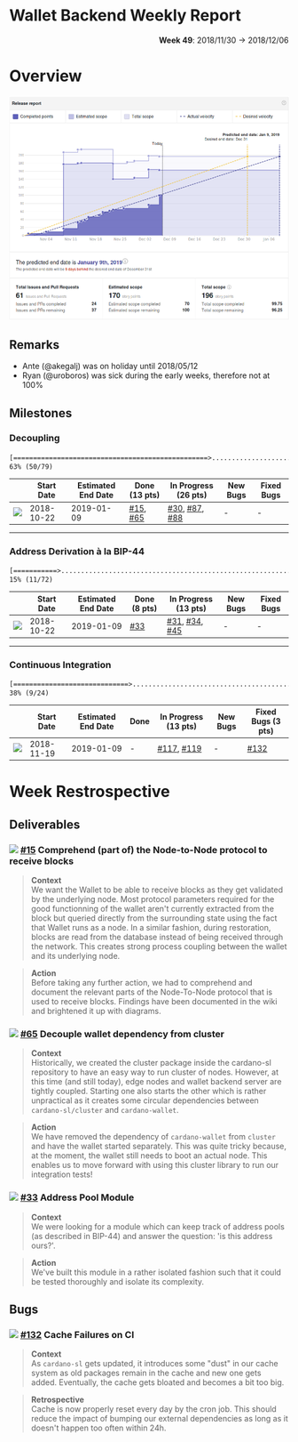 # Wallet Backend Weekly Report 

<p align="right">
  <strong>Week 49</strong>: 2018/11/30 → 2018/12/06
</p>

# Overview

![](overview.png)

## Remarks

- Ante (@akegalj) was on holiday until 2018/05/12
- Ryan (@uroboros) was sick during the early weeks, therefore not at 100%


## Milestones

###  Decoupling

```
[=================================================>.............................] 63% (50/79)
```

|                 | Start Date | Estimated End Date | Done (13 pts) | In Progress (26 pts) | New Bugs | Fixed Bugs |
| -----           | -----      | -----              | -----         | -----                | -----    | -----      |
| ![][Decoupling] | 2018-10-22 | 2019-01-09         | [#15](https://github.com/input-output-hk/cardano-wallet/issues/15), [#65](https://github.com/input-output-hk/cardano-wallet/issues/65)      | [#30](https://github.com/input-output-hk/cardano-wallet/issues/30), [#87](https://github.com/input-output-hk/cardano-wallet/issues/87), [#88](https://github.com/input-output-hk/cardano-wallet/issues/88)        | -        | -          |

---

###  Address Derivation à la BIP-44

```
[===========>...................................................................] 15% (11/72)
```

|             | Start Date | Estimated End Date | Done (8 pts) | In Progress (13 pts) | New Bugs | Fixed Bugs |
| -----       | -----      | -----              | -----        | -----                | -----    | -----      |
| ![][BIP-44] | 2018-10-22 | 2019-01-09         | [#33](https://github.com/input-output-hk/cardano-wallet/issues/33)          | [#31](https://github.com/input-output-hk/cardano-wallet/issues/31), [#34](https://github.com/input-output-hk/cardano-wallet/issues/34), [#45](https://github.com/input-output-hk/cardano-wallet/issues/45)        | -        | -          |

---

### Continuous Integration

```
[=============================>.................................................] 38% (9/24)
```

|         | Start Date | Estimated End Date | Done  | In Progress (13 pts) | New Bugs | Fixed Bugs (3 pts) |
| -----   | -----      | -----              | ----- | -----                | -----    | -----              |
| ![][CI] | 2018-11-19 | 2019-01-09         | -     | [#117](https://github.com/input-output-hk/cardano-wallet/issues/117), [#119](https://github.com/input-output-hk/cardano-wallet/issues/119)           | -        | [#132](https://github.com/input-output-hk/cardano-wallet/issues/132)               |


# Week Restrospective

## Deliverables

### ![][Decoupling] [#15](https://github.com/input-output-hk/cardano-wallet/issues/15) Comprehend (part of) the Node-to-Node protocol to receive blocks

> **Context**  
> We want the Wallet to be able to receive blocks as they get validated by the
> underlying node. Most protocol parameters required for the good functionning
> of the wallet aren't currently extracted from the block but queried directly
> from the surrounding state using the fact that Wallet runs as a node. In a
> similar fashion, during restoration, blocks are read from the database
> instead of being received through the network. This creates strong process
> coupling between the wallet and its underlying node.

> **Action**  
> Before taking any further action, we had to comprehend and document the
> relevant parts of the Node-To-Node protocol that is used to receive blocks.
> Findings have been documented in the wiki and brightened it up with diagrams.


### ![][Decoupling] [#65](https://github.com/input-output-hk/cardano-wallet/issues/65) Decouple wallet dependency from cluster 

> **Context**  
> Historically, we created the cluster package inside the cardano-sl repository
> to have an easy way to run cluster of nodes. However, at this time (and still
> today), edge nodes and wallet backend server are tightly coupled. Starting one
> also starts the other which is rather unpractical as it creates some circular
> dependencies between `cardano-sl/cluster` and `cardano-wallet`.

> **Action**  
> We have removed the dependency of `cardano-wallet` from `cluster` and have
> the wallet started separately. This was quite tricky because, at the moment,
> the wallet still needs to boot an actual node. This enables us to move forward
> with using this cluster library to run our integration tests!

### ![][BIP-44] [#33](https://github.com/input-output-hk/cardano-wallet/issues/33) Address Pool Module

> **Context**  
> We were looking for a module which can keep track of address pools (as described in 
> BIP-44) and answer the question: 'is this address ours?'. 

> **Action**  
> We've built this module in a rather isolated fashion such that it could be tested
> thoroughly and isolate its complexity. 


## Bugs 

### ![][CI] [#132](https://github.com/input-output-hk/cardano-wallet/issues/132) Cache Failures on CI

> **Context**  
> As `cardano-sl` gets updated, it introduces some "dust" in our cache system
> as old packages remain in the cache and new one gets added. Eventually, the
> cache gets bloated and becomes a bit too big.

> **Retrospective**  
> Cache is now properly reset every day by the cron job. This should reduce the
> impact of bumping our external dependencies as long as it doesn't happen too
> often within 24h.


[Decoupling]: https://img.shields.io/badge/-decoupling-%233498db.svg?style=flat-square
[BIP-44]: https://img.shields.io/badge/-BIP--44-%239b59b6.svg?style=flat-square
[CI]: https://img.shields.io/badge/-continuous%20integration-%232ecc71.svg?style=flat-square
[Release/2.0.0]: https://img.shields.io/badge/-release%202.0.0-%2e74c3c.svg?style=flat-square
